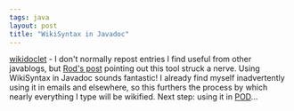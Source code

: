 ```yaml
---
tags: java
layout: post
title: "WikiSyntax in Javadoc"
---
```




<a href="http://www.jhorman.org/wikidoclet/">wikidoclet</a> - I don't normally repost entries I find useful from other javablogs, but <a href="http://radio.weblogs.com/0122027/2003/04/08.html#a15">Rod's post</a> pointing out this tool struck a nerve. Using WikiSyntax in Javadoc sounds fantastic! I already find myself inadvertently using it in emails and elsewhere, so this furthers the process by which nearly everything I type will be wikified. Next step: using it in <a href="http://www.perl.com/doc/manual/html/pod/perlpod.html">POD</a>...


